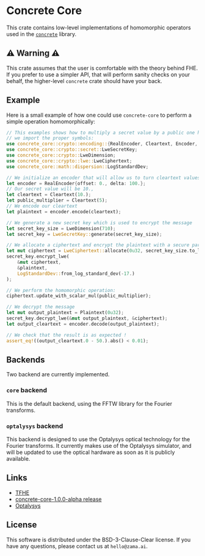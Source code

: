 # Concrete Core

This crate contains low-level implementations of homomorphic operators used in the
[`concrete`](https://crates.io/crates/concrete) library.

## ⚠ Warning ⚠

This crate assumes that the user is comfortable with the theory behind FHE. If you prefer to use a
simpler API, that will perform sanity checks on your behalf, the higher-level `concrete`
crate should have your back.

## Example

Here is a small example of how one could use `concrete-core` to perform a simple operation
homomorphically:

```rust 
// This examples shows how to multiply a secret value by a public one homomorphically. First
// we import the proper symbols:
use concrete_core::crypto::encoding::{RealEncoder, Cleartext, Encoder, Plaintext};
use concrete_core::crypto::secret::LweSecretKey;
use concrete_core::crypto::LweDimension;
use concrete_core::crypto::lwe::LweCiphertext;
use concrete_core::math::dispersion::LogStandardDev;

// We initialize an encoder that will allow us to turn cleartext values into plaintexts.
let encoder = RealEncoder{offset: 0., delta: 100.};
// Our secret value will be 10.,
let cleartext = Cleartext(10.);
let public_multiplier = Cleartext(5);
// We encode our cleartext
let plaintext = encoder.encode(cleartext);

// We generate a new secret key which is used to encrypt the message
let secret_key_size = LweDimension(710);
let secret_key = LweSecretKey::generate(secret_key_size);

// We allocate a ciphertext and encrypt the plaintext with a secure parameter
let mut ciphertext = LweCiphertext::allocate(0u32, secret_key_size.to_lwe_size());
secret_key.encrypt_lwe(
    &mut ciphertext,
    &plaintext,
    LogStandardDev::from_log_standard_dev(-17.)
);

// We perform the homomorphic operation:
ciphertext.update_with_scalar_mul(public_multiplier);

// We decrypt the message
let mut output_plaintext = Plaintext(0u32);
secret_key.decrypt_lwe(&mut output_plaintext, &ciphertext);
let output_cleartext = encoder.decode(output_plaintext);

// We check that the result is as expected !
assert_eq!((output_cleartext.0 - 50.).abs() < 0.01);
```

## Backends

Two backend are currently implemented. 

### `core` backend

This is the default backend, using the FFTW library for the Fourier transforms.

### `optalysys` backend

This backend is designed to use the Optalysys optical technology for the Fourier transforms. It currently makes use of the Optalysys simulator, and will be updated to use the optical hardware as soon as it is publicly available.

## Links

- [TFHE](https://eprint.iacr.org/2018/421.pdf)
- [concrete-core-1.0.0-alpha release](https://community.zama.ai/t/concrete-core-v1-0-0-alpha/120)
- [Optalysys](https://optalysys.com/)

## License

This software is distributed under the BSD-3-Clause-Clear license. If you have any questions,
please contact us at `hello@zama.ai`.
